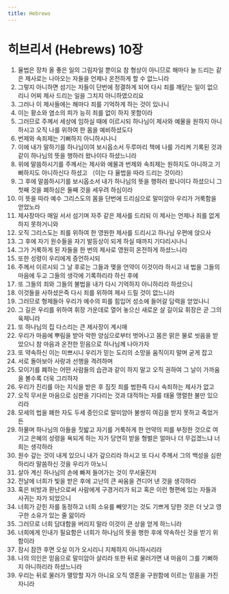```yaml
---
title: Hebrews
---
```


# 히브리서 (Hebrews) 10장
1. 율법은 장차 올 좋은 일의 그림자일 뿐이요 참 형상이 아니므로 해마다 늘 드리는 같은 제사로는 나아오는 자들을 언제나 온전하게 할 수 없느니라
1. 그렇지 아니하면 섬기는 자들이 단번에 정결하게 되어 다시 죄를 깨닫는 일이 없으리니 어찌 제사 드리는 일을 그치지 아니하였으리요
1. 그러나 이 제사들에는 해마다 죄를 기억하게 하는 것이 있나니
1. 이는 황소와 염소의 피가 능히 죄를 없이 하지 못함이라
1. 그러므로 주께서 세상에 임하실 때에 이르시되 하나님이 제사와 예물을 원하지 아니하시고 오직 나를 위하여 한 몸을 예비하셨도다
1. 번제와 속죄제는 기뻐하지 아니하시나니
1. 이에 내가 말하기를 하나님이여 보시옵소서 두루마리 책에 나를 가리켜 기록된 것과 같이 하나님의 뜻을 행하러 왔나이다 하셨느니라
1. 위에 말씀하시기를 주께서는 제사와 예물과 번제와 속죄제는 원하지도 아니하고 기뻐하지도 아니하신다 하셨고 （이는 다 율법을 따라 드리는 것이라）
1. 그 후에 말씀하시기를 보시옵소서 내가 하나님의 뜻을 행하러 왔나이다 하셨으니 그 첫째 것을 폐하심은 둘째 것을 세우려 하심이라
1. 이 뜻을 따라 예수 그리스도의 몸을 단번에 드리심으로 말미암아 우리가 거룩함을 얻었노라
1. 제사장마다 매일 서서 섬기며 자주 같은 제사를 드리되 이 제사는 언제나 죄를 없게 하지 못하거니와
1. 오직 그리스도는 죄를 위하여 한 영원한 제사를 드리시고 하나님 우편에 앉으사
1. 그 후에 자기 원수들을 자기 발등상이 되게 하실 때까지 기다리시나니
1. 그가 거룩하게 된 자들을 한 번의 제사로 영원히 온전하게 하셨느니라
1. 또한 성령이 우리에게 증언하시되
1. 주께서 이르시되 그 날 후로는 그들과 맺을 언약이 이것이라 하시고 내 법을 그들의 마음에 두고 그들의 생각에 기록하리라 하신 후에
1. 또 그들의 죄와 그들의 불법을 내가 다시 기억하지 아니하리라 하셨으니
1. 이것들을 사하셨은즉 다시 죄를 위하여 제사 드릴 것이 없느니라
1. 그러므로 형제들아 우리가 예수의 피를 힘입어 성소에 들어갈 담력을 얻었나니
1. 그 길은 우리를 위하여 휘장 가운데로 열어 놓으신 새로운 살 길이요 휘장은 곧 그의 육체니라
1. 또 하나님의 집 다스리는 큰 제사장이 계시매
1. 우리가 마음에 뿌림을 받아 악한 양심으로부터 벗어나고 몸은 맑은 물로 씻음을 받았으니 참 마음과 온전한 믿음으로 하나님께 나아가자
1. 또 약속하신 이는 미쁘시니 우리가 믿는 도리의 소망을 움직이지 말며 굳게 잡고
1. 서로 돌아보아 사랑과 선행을 격려하며
1. 모이기를 폐하는 어떤 사람들의 습관과 같이 하지 말고 오직 권하여 그 날이 가까움을 볼수록 더욱 그리하자
1. 우리가 진리를 아는 지식을 받은 후 짐짓 죄를 범한즉 다시 속죄하는 제사가 없고
1. 오직 무서운 마음으로 심판을 기다리는 것과 대적하는 자를 태울 맹렬한 불만 있으리라
1. 모세의 법을 폐한 자도 두세 증인으로 말미암아 불쌍히 여김을 받지 못하고 죽었거든
1. 하물며 하나님의 아들을 짓밟고 자기를 거룩하게 한 언약의 피를 부정한 것으로 여기고 은혜의 성령을 욕되게 하는 자가 당연히 받을 형벌은 얼마나 더 무겁겠느냐 너희는 생각하라
1. 원수 갚는 것이 내게 있으니 내가 갚으리라 하시고 또 다시 주께서 그의 백성을 심판하리라 말씀하신 것을 우리가 아노니
1. 살아 계신 하나님의 손에 빠져 들어가는 것이 무서울진저
1. 전날에 너희가 빛을 받은 후에 고난의 큰 싸움을 견디어 낸 것을 생각하라
1. 혹은 비방과 환난으로써 사람에게 구경거리가 되고 혹은 이런 형편에 있는 자들과 사귀는 자가 되었으니
1. 너희가 갇힌 자를 동정하고 너희 소유를 빼앗기는 것도 기쁘게 당한 것은 더 낫고 영구한 소유가 있는 줄 앎이라
1. 그러므로 너희 담대함을 버리지 말라 이것이 큰 상을 얻게 하느니라
1. 너희에게 인내가 필요함은 너희가 하나님의 뜻을 행한 후에 약속하신 것을 받기 위함이라
1. 잠시 잠깐 후면 오실 이가 오시리니 지체하지 아니하시리라
1. 나의 의인은 믿음으로 말미암아 살리라 또한 뒤로 물러가면 내 마음이 그를 기뻐하지 아니하리라 하셨느니라
1. 우리는 뒤로 물러가 멸망할 자가 아니요 오직 영혼을 구원함에 이르는 믿음을 가진 자니라